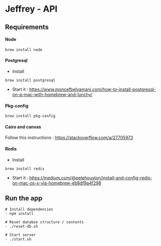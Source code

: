 # Jeffrey - API

## Requirements
#### Node 
```shell
brew install node
```
#### Postgresql
- Install
```shell
brew install postgresql
```
- Start it : https://www.moncefbelyamani.com/how-to-install-postgresql-on-a-mac-with-homebrew-and-lunchy/
#### Pkg-config
```shell
brew install pkg-config
```
#### Cairo and canvas
Follow this instructions : https://stackoverflow.com/a/27705973
#### Redis
- Install
```shell
brew install redis
```
- Start it : https://medium.com/@petehouston/install-and-config-redis-on-mac-os-x-via-homebrew-eb8df9a4f298

## Run the app
```shell
# Install dependencies
- npm install

# Reset databse structure / contents
- ./reset-db.sh

# Start server
- ./start.sh
```

